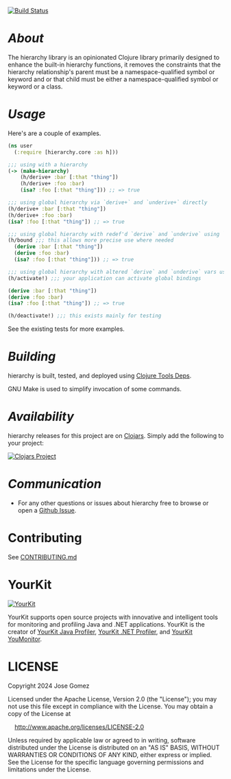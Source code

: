 [![Build Status](https://github.com/k13labs/hierarchy/actions/workflows/clojure.yml/badge.svg)](https://github.com/k13labs/hierarchy/actions/workflows/clojure.yml)

# _About_

The hierarchy library is an opinionated Clojure library primarily designed to enhance the built-in hierarchy functions,
it removes the constraints that the hierarchy relationship's parent must be a namespace-qualified symbol or keyword and
or that child must be either a namespace-qualified symbol or keyword or a class.

# _Usage_

Here's are a couple of examples.

```clj
(ns user
  (:require [hierarchy.core :as h]))

;;; using with a hierarchy
(-> (make-hierarchy)
    (h/derive+ :bar [:that "thing"])
    (h/derive+ :foo :bar)
    (isa? :foo [:that "thing"])) ;; => true

;;; using global hierarchy via `derive+` and `underive+` directly
(h/derive+ :bar [:that "thing"])
(h/derive+ :foo :bar)
(isa? :foo [:that "thing"]) ;; => true

;;; using global hierarchy with redef'd `derive` and `underive` using `bound`
(h/bound ;;; this allows more precise use where needed
  (derive :bar [:that "thing"])
  (derive :foo :bar)
  (isa? :foo [:that "thing"])) ;; => true

;;; using global hierarchy with altered `derive` and `underive` vars using `activate!`
(h/activate!) ;;; your application can activate global bindings

(derive :bar [:that "thing"])
(derive :foo :bar)
(isa? :foo [:that "thing"]) ;; => true

(h/deactivate!) ;;; this exists mainly for testing
```

See the existing tests for more examples.

# _Building_

hierarchy is built, tested, and deployed using [Clojure Tools Deps](https://clojure.org/guides/deps_and_cli).

GNU Make is used to simplify invocation of some commands.

# _Availability_

hierarchy releases for this project are on [Clojars](https://clojars.org/). Simply add the following to your project:

[![Clojars Project](https://clojars.org/com.github.k13labs/hierarchy/latest-version.svg)](http://clojars.org/com.github.k13labs/hierarchy)

# _Communication_

- For any other questions or issues about hierarchy free to browse or open a [Github Issue](https://github.com/k13labs/hierarchy/issues).

# Contributing

See [CONTRIBUTING.md](CONTRIBUTING.md)

# YourKit

[![YourKit](https://www.yourkit.com/images/yklogo.png)](https://www.yourkit.com/)

YourKit supports open source projects with innovative and intelligent tools
for monitoring and profiling Java and .NET applications.
YourKit is the creator of [YourKit Java Profiler](https://www.yourkit.com/java/profiler/),
[YourKit .NET Profiler](https://www.yourkit.com/dotnet-profiler/),
and [YourKit YouMonitor](https://www.yourkit.com/youmonitor/).

# LICENSE

Copyright 2024 Jose Gomez

Licensed under the Apache License, Version 2.0 (the "License"); you may not use this file except in compliance with the License. You may obtain a copy of the License at

&nbsp;&nbsp;&nbsp;&nbsp;http://www.apache.org/licenses/LICENSE-2.0

Unless required by applicable law or agreed to in writing, software distributed under the License is distributed on an "AS IS" BASIS, WITHOUT WARRANTIES OR CONDITIONS OF ANY KIND, either express or implied. See the License for the specific language governing permissions and limitations under the License.
